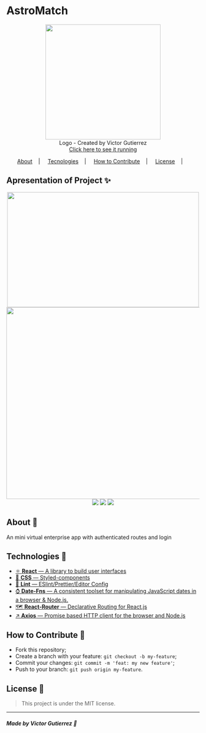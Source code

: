 <h1>AstroMatch</h1>

<p align="center">
<image width="300" height="300" src="https://user-images.githubusercontent.com/62355596/85961137-5ade0280-b976-11ea-971d-6c0095909b3b.png"/></br>
<label>Logo - Created by Victor Gutierrez</label> </br>
<a href="http://thelabexcompany.surge.sh/"> Click here to see it running </a>
</p>

<p align="center">
<a href="#about-memo">About</a>&nbsp;&nbsp;&nbsp; | &nbsp;&nbsp;&nbsp;
<a href="#tecnologies-rocket">Tecnologies</a>&nbsp;&nbsp;&nbsp; | &nbsp;&nbsp;&nbsp;
<a href="#how-to-contribute-">How to Contribute</a>&nbsp;&nbsp;&nbsp; | &nbsp;&nbsp;&nbsp;
<a href="#license-scroll">License</a>&nbsp;&nbsp;&nbsp; | &nbsp;&nbsp;&nbsp;
</p>


## Apresentation of Project :sparkles:

<p align="center">
<image width="500" height="300" src="https://user-images.githubusercontent.com/62355596/85961158-7f39df00-b976-11ea-81b3-0c63fcd183c0.png" />
    <image width="700" height="500" src="https://user-images.githubusercontent.com/62355596/85961319-aa70fe00-b977-11ea-8246-ddaac0438c33.png" />
    <image src="https://user-images.githubusercontent.com/62355596/85961789-dc379400-b97a-11ea-80df-f4491ab55b6f.gif" />
    <image src="https://user-images.githubusercontent.com/62355596/85961688-2f5d1700-b97a-11ea-8d8d-154c1996d3d0.gif" />
     <image src="https://user-images.githubusercontent.com/62355596/85961942-e4dc9a00-b97b-11ea-9670-94de1d1bad45.png" />
    </p>

## About :memo:

An mini virtual enterprise app with authenticated routes and login 

## Technologies :rocket:

- <a href="https://pt-br.reactjs.org/"> ⚛ **React** — A library to build user interfaces</a>
-  <a href="https://styled-components.com/">💅 **CSS** — Styled-components</a>
- <a href="https://eslint.org/">💖 **Lint** — ESlint/Prettier/Editor Config</a>
- <a href="https://date-fns.org/">⌚ **Date-Fns** — A consistent toolset for manipulating JavaScript dates in a browser & Node.js.</a>
- <a href="https://reacttraining.com/react-router/">🗺 **React-Router** — Declarative Routing for React.js </a>
- <a href="https://github.com/axios/axios">↗ **Axios** — Promise based HTTP client for the browser and Node.js </a>



## How to Contribute 🤔

- Fork this repository;
- Create a branch with your feature: `git checkout -b my-feature`;
- Commit your changes: `git commit -m 'feat: my new feature'`;
- Push to your branch: `git push origin my-feature`.

## License :scroll:

> This project is under the MIT license. 

---

##### Made by Victor Gutierrez :wave:
